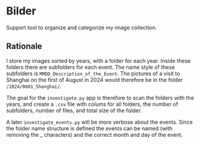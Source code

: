 # Bilder

Support tool to organize and categorize my image collection.

## Rationale

I store my images sorted by years, with a folder for each year. Inside these folders there are subfolders for each event. The name style of these subfolders is `MMDD_Description_of_the_Event`. The pictures of a visit to Shanghai on the first of August in 2024 would therefore be in the folder `/2024/0801_Shanghai/`.

The goal for the `investigate.py` app is therefore to scan the folders with the years, and create a `.csv` file with colums for all folders, the number of subfolders, number of files, and total size of the folder.

A later `investigate_events.py` will be more verbose about the events. Since the folder name structure is defined the events can be named (with removing the _ characters) and the correct month and day of the event.
